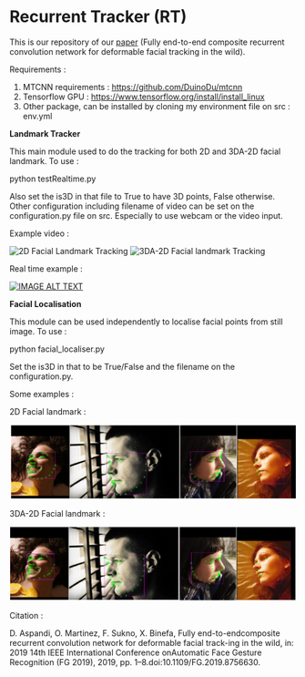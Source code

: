 # Recurrent Tracker (RT)

This is our repository of our <a href="https://ieeexplore.ieee.org/abstract/document/8756630">paper</a> (Fully  end-to-end composite recurrent convolution network for deformable facial tracking in the wild). 

Requirements : 
1. MTCNN requirements : https://github.com/DuinoDu/mtcnn
2. Tensorflow GPU : https://www.tensorflow.org/install/install_linux
3. Other package, can be installed by cloning my environment file on src : env.yml

<b> Landmark Tracker </b>

This main module used to do the tracking for both 2D and 3DA-2D facial landmark. To use : 
  
  python testRealtime.py
  
Also set the is3D in that file to True to have 3D points, False otherwise. Other configuration including filename of video can be set on the configuration.py file on src. Especially to use webcam or the video input. 

Example video : 

![2D Facial Landmark Tracking](trumpShort.gif)
![3DA-2D Facial landmark Tracking](obamaShort.gif)

Real time example : 

[![IMAGE ALT TEXT](http://img.youtube.com/vi/iUwJQelqYV4/0.jpg)](http://www.youtube.com/watch?v=iUwJQelqYV4 "Demo video of facial tracking")
  
<b> Facial Localisation </b>

This module can be used independently to localise facial points from still image. To use : 

  python facial_localiser.py 
  
Set the is3D in that to be True/False and the filename on the configuration.py.

Some examples : 

2D Facial landmark : 

![Localisation example of 2D landmark](2d.png)

3DA-2D Facial landmark : 

![Localisation example of 3DA-2D landmark](3d.png)

Citation : 

D.  Aspandi,   O.  Martinez,   F.  Sukno,   X.  Binefa,   Fully  end-to-endcomposite  recurrent  convolution  network  for  deformable  facial  track-ing  in  the  wild,   in:    2019  14th  IEEE  International  Conference  onAutomatic   Face   Gesture   Recognition   (FG   2019),   2019,   pp.   1–8.doi:10.1109/FG.2019.8756630.
